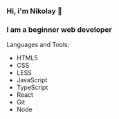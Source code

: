 ### Hi, i'm Nikolay 👋

### I am a beginner web developer

Languages and Tools:
- HTML5
- CSS
- LESS
- JavaScript
- TypeScript
- React
- Git
- Node




